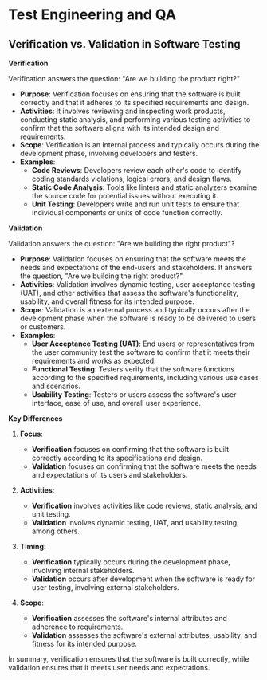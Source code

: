 # Test Engineering and QA

## Verification vs. Validation in Software Testing

**Verification**

Verification answers the question: "Are we building the product right?"

- **Purpose**: Verification focuses on ensuring that the software is built correctly and that it adheres to its specified requirements and design.
- **Activities**: It involves reviewing and inspecting work products, conducting static analysis, and performing various testing activities to confirm that the software aligns with its intended design and requirements.
- **Scope**: Verification is an internal process and typically occurs during the development phase, involving developers and testers.
- **Examples**:
  - **Code Reviews**: Developers review each other's code to identify coding standards violations, logical errors, and design flaws.
  - **Static Code Analysis**: Tools like linters and static analyzers examine the source code for potential issues without executing it.
  - **Unit Testing**: Developers write and run unit tests to ensure that individual components or units of code function correctly.

**Validation**

Validation answers the question: "Are we building the right product"?

- **Purpose**: Validation focuses on ensuring that the software meets the needs and expectations of the end-users and stakeholders. It answers the question, "Are we building the right product?"
- **Activities**: Validation involves dynamic testing, user acceptance testing (UAT), and other activities that assess the software's functionality, usability, and overall fitness for its intended purpose.
- **Scope**: Validation is an external process and typically occurs after the development phase when the software is ready to be delivered to users or customers.
- **Examples**:
  - **User Acceptance Testing (UAT)**: End users or representatives from the user community test the software to confirm that it meets their requirements and works as expected.
  - **Functional Testing**: Testers verify that the software functions according to the specified requirements, including various use cases and scenarios.
  - **Usability Testing**: Testers or users assess the software's user interface, ease of use, and overall user experience.

**Key Differences**

1. **Focus**:
   - **Verification** focuses on confirming that the software is built correctly according to its specifications and design.
   - **Validation** focuses on confirming that the software meets the needs and expectations of its users and stakeholders.

2. **Activities**:
   - **Verification** involves activities like code reviews, static analysis, and unit testing.
   - **Validation** involves dynamic testing, UAT, and usability testing, among others.

3. **Timing**:
   - **Verification** typically occurs during the development phase, involving internal stakeholders.
   - **Validation** occurs after development when the software is ready for user testing, involving external stakeholders.

4. **Scope**:
   - **Verification** assesses the software's internal attributes and adherence to requirements.
   - **Validation** assesses the software's external attributes, usability, and fitness for its intended purpose.

In summary, verification ensures that the software is built correctly, while validation ensures that it meets user needs and expectations.

